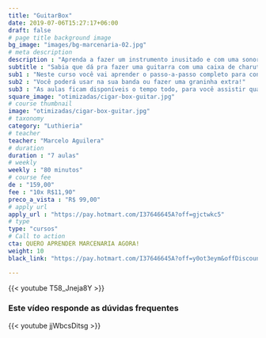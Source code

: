 ```yaml
---
title: "GuitarBox"
date: 2019-07-06T15:27:17+06:00
draft: false
# page title background image
bg_image: "images/bg-marcenaria-02.jpg"
# meta description
description : "Aprenda a fazer um instrumento inusitado e com uma sonoridade incrível."
subtitle : "Sabia que dá pra fazer uma guitarra com uma caixa de charuto?"
sub1 : "Neste curso você vai aprender o passo-a-passo completo para construir o instrumento, incluindo a parte elétrica. "
sub2 : "Você poderá usar na sua banda ou fazer uma graninha extra!"
sub3 : "As aulas ficam disponíveis o tempo todo, para você assistir quando quiser e de onde quiser. E você terá acesso a um grupo exclusivo no Telegram, para resolver todas as suas dúvidas."
square_image: "otimizadas/cigar-box-guitar.jpg"
# course thumbnail
image: "otimizadas/cigar-box-guitar.jpg"
# taxonomy
category: "Luthieria"
# teacher
teacher: "Marcelo Aguilera"
# duration
duration : "7 aulas"
# weekly
weekly : "80 minutos"
# course fee
de : "159,00"
fee : "10x R$11,90"
preco_a_vista : "R$ 99,00"
# apply url
apply_url : "https://pay.hotmart.com/I37646645A?off=gjctwkc5"
# type
type: "cursos"
# Call to action
cta: QUERO APRENDER MARCENARIA AGORA!
weight: 10
black_link: "https://pay.hotmart.com/I37646645A?off=y0ot3eym&offDiscount=BLACKNOVEMBER30"

---
```


{{< youtube T58_Jneja8Y >}}


### Este vídeo responde as dúvidas frequentes
{{< youtube jjWbcsDitsg >}}
